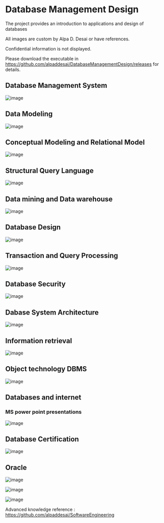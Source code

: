 # Database Management Design


The project provides an introduction to applications and design of databases

All images are custom by Alpa D. Desai or have references.

Confidential information is not displayed.

Please download the executable in https://github.com/alpaddesai/DatabaseManagementDesign/releases for details.

## Database Management System
![image](DatabaseSystemDesign.png)

## Data Modeling
![image](DataModeling.png)

## Conceptual Modeling and Relational Model
![image](RelationalModel.png)

## Structural Query Language
![image](PL_SQL.png)

## Data mining and Data warehouse
![image](DataMiningDataWarehouse.png)

## Database Design
![image](DatabaseDesign.png)

## Transaction and Query Processing
![image](TransactionQueryProcessing.png)

## Database Security
![image](DatabaseSecurity.png)

## Dabase System Architecture
![image](DatabaseSystemArchitecture.png)

## Information retrieval
![image](InformationRetrieval.png)

## Object technology DBMS
![image](ObjectOrientedObjectRelationalDBMS.png)

## Databases and internet
### MS power point presentations
![image](DatabaseInternet.png)

## Database Certification 
![image](DatabaseSystems.jpg)

## Oracle
![image](Oracle.jpg)

![image](USCopyrightCertificate.png)

![image](Ethics.jpg)

Advanced knowledge reference : https://github.com/alpaddesai/SoftwareEngineering
